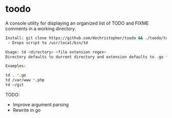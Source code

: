# toodo

A console utility for displaying an organized list of TODO and FIXME comments in a working directory.

```bash
Install: git clone https://github.com/dechristopher/toodo && ./toodo/toodo.sh install
 - Drops script to /usr/local/bin/td

Usage: td <directory> <file extension regex>
Directory defaults to durrent directory and extension defaults to .go files

Examples:

td . *.go
td /var/www *.php
td ~/git
```

TODO:

- Improve argument parsing
- Rewrite in go
